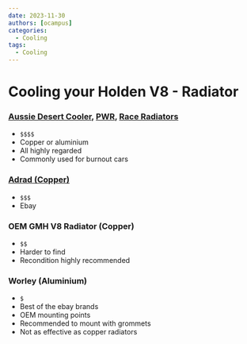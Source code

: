 ```yaml
---
date: 2023-11-30
authors: [ocampus]
categories:
  - Cooling
tags:
  - Cooling
---
```


# Cooling your Holden V8 - Radiator

### [Aussie Desert Cooler](https://www.aussiedesertcooler.com.au/), [PWR](https://www.pwr.com.au/), [Race Radiators](http://raceradiators.com.au/)
- `$$$$`
- Copper or aluminium
- All highly regarded
- Commonly used for burnout cars

### [Adrad (Copper)](https://www.adrad.com.au/)
- `$$$`
- Ebay

### OEM GMH V8 Radiator (Copper)
- `$$`
- Harder to find
- Recondition highly recommended

### Worley (Aluminium)
- `$`
- Best of the ebay brands
- OEM mounting points
- Recommended to mount with grommets
- Not as effective as copper radiators
